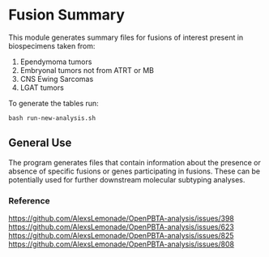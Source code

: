 # Fusion Summary

This module generates summary files for fusions of interest present in biospecimens taken from:

1. Ependymoma tumors
2. Embryonal tumors not from ATRT or MB
3. CNS Ewing Sarcomas
4. LGAT tumors

To generate the tables run:

```
bash run-new-analysis.sh
```

## General Use

The program generates files that contain information about the presence or absence of specific fusions or genes participating in fusions.
These can be potentially used for further downstream molecular subtyping analyses.

### Reference

https://github.com/AlexsLemonade/OpenPBTA-analysis/issues/398
https://github.com/AlexsLemonade/OpenPBTA-analysis/issues/623
https://github.com/AlexsLemonade/OpenPBTA-analysis/issues/825
https://github.com/AlexsLemonade/OpenPBTA-analysis/issues/808

